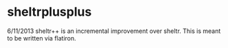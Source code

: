 sheltrplusplus
==============

6/11/2013
sheltr++ is an incremental improvement over sheltr. This is meant to be written via flatiron.
